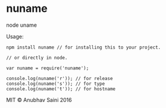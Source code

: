# nuname
node uname

Usage:

```
npm install nuname // for installing this to your project.

// or directly in node.

var nuname = require('nuname');

console.log(nuname('r')); // for release
console.log(nuname('s')); // for type
console.log(nuname('t')); // for hostname

```

MIT &copy; Anubhav Saini 2016
